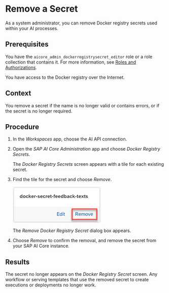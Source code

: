 <!-- loio5161312a87b34805868b00404e7640d4 -->

# Remove a Secret

As a system administrator, you can remove Docker registry secrets used within your AI processes.



<a name="loio5161312a87b34805868b00404e7640d4__prereq_qmn_vgx_rxb"/>

## Prerequisites

You have the `aicore_admin_dockerregistrysecret_editor` role or a role collection that contains it. For more information, see [Roles and Authorizations](https://help.sap.com/docs/ai-launchpad/sap-ai-launchpad/roles-and-authorizations).

You have access to the Docker registry over the Internet.



<a name="loio5161312a87b34805868b00404e7640d4__context_f3s_vgx_rxb"/>

## Context

You remove a secret if the name is no longer valid or contains errors, or if the secret is no longer required.



<a name="loio5161312a87b34805868b00404e7640d4__steps_dcx_vgx_rxb"/>

## Procedure

1.  In the *Workspaces* app, choose the AI API connection.

2.  Open the *SAP AI Core Administration* app and choose *Docker Registry Secrets*.

    The *Docker Registry Secrets* screen appears with a tile for each existing secret.

3.  Find the tile for the secret and choose *Remove*.

    ![Docker registry secret tile with Remove option highlighted.](images/Image_AIL_remove_docker_143d52e.png)

    The *Remove Docker Registry Secret* dialog box appears.

4.  Choose *Remove* to confirm the removal, and remove the secret from your SAP AI Core instance.




<a name="loio5161312a87b34805868b00404e7640d4__result_lmb_wgx_rxb"/>

## Results

The secret no longer appears on the *Docker Registry Secret* screen. Any workflow or serving templates that use the removed secret to create executions or deployments no longer work.

